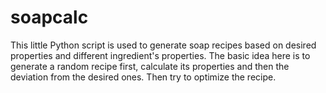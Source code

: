 # soapcalc
This little Python script is used to generate soap recipes based on desired properties and different ingredient's properties. The basic idea here is to generate a random recipe first, calculate its properties and then the deviation from the desired ones. Then try to optimize the recipe.
